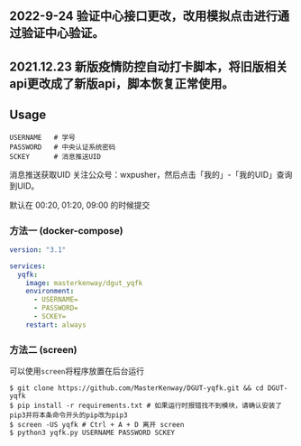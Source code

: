 2022-9-24
验证中心接口更改，改用模拟点击进行通过验证中心验证。
------
2021.12.23
新版疫情防控自动打卡脚本，将旧版相关api更改成了新版api，脚本恢复正常使用。
------

## Usage

```
USERNAME   # 学号
PASSWORD   # 中央认证系统密码
SCKEY      # 消息推送UID
```

消息推送获取UID
关注公众号：wxpusher，然后点击「我的」-「我的UID」查询到UID。

默认在 00:20, 01:20, 09:00 的时候提交

### 方法一 (docker-compose)

```yaml
version: "3.1"

services:
  yqfk:
    image: masterkenway/dgut_yqfk
    environment:
      - USERNAME=
      - PASSWORD=
      - SCKEY=
    restart: always
```

### 方法二 (screen)

可以使用`screen`将程序放置在后台运行

```shell script
$ git clone https://github.com/MasterKenway/DGUT-yqfk.git && cd DGUT-yqfk 
$ pip install -r requirements.txt # 如果运行时报错找不到模块，请确认安装了pip3并将本条命令开头的pip改为pip3
$ screen -US yqfk # Ctrl + A + D 离开 screen
$ python3 yqfk.py USERNAME PASSWORD SCKEY
```

